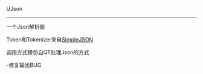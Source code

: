 ﻿UJson
___________________________________
一个Json解析器

Token和Tokenizer来自[SimpleJSON](https://github.com/absfree/SimpleJSON)

调用方式模仿自QT处理Json的方式

-修复输出BUG